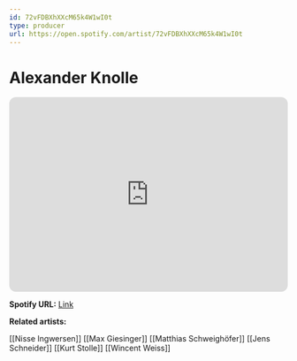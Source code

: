 ```yaml
---
id: 72vFDBXhXXcM65k4W1wI0t
type: producer
url: https://open.spotify.com/artist/72vFDBXhXXcM65k4W1wI0t
---
```

# Alexander Knolle

<iframe style="border-radius:12px" src="https://open.spotify.com/embed/artist/72vFDBXhXXcM65k4W1wI0t" width="100%" height="352" frameBorder="0" allowfullscreen="" allow="autoplay; clipboard-write; encrypted-media; fullscreen; picture-in-picture" loading="lazy"></iframe>

**Spotify URL:** [Link](https://open.spotify.com/artist/72vFDBXhXXcM65k4W1wI0t)

**Related artists:**

[[Nisse Ingwersen]]
[[Max Giesinger]]
[[Matthias Schweighöfer]]
[[Jens Schneider]]
[[Kurt Stolle]]
[[Wincent Weiss]]
